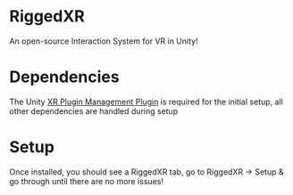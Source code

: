 # RiggedXR
An open-source Interaction System for VR in Unity!

# Dependencies
The Unity [XR Plugin Management Plugin](https://docs.unity3d.com/Packages/com.unity.xr.management@4.2/manual/index.html) is required for the initial setup, all other dependencies are handled during setup

# Setup
Once installed, you should see a RiggedXR tab, go to RiggedXR -> Setup & go through until there are no more issues!
